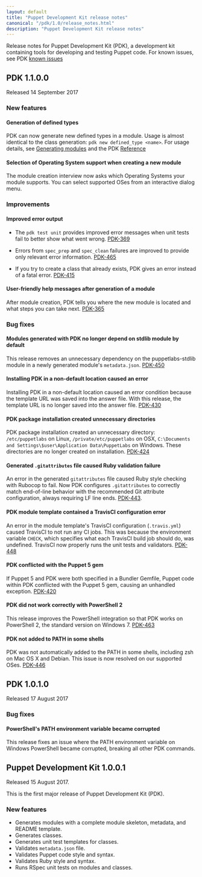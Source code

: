 ```yaml
---
layout: default
title: "Puppet Development Kit release notes"
canonical: "/pdk/1.0/release_notes.html"
description: "Puppet Development Kit release notes"
---
```


Release notes for Puppet Development Kit (PDK), a development kit containing tools for developing and testing Puppet code. For known issues, see PDK [known issues](./known_issues.html)

## PDK 1.1.0.0

Released 14 September 2017

### New features

#### Generation of defined types

PDK can now generate new defined types in a module. Usage is almost identical to the class generation: `pdk new defined_type <name>`. For usage details, see [Generating modules](./pdk_generating_modules.html) and the PDK [Reference](./pdk_reference.html)

#### Selection of Operating System support when creating a new module

The module creation interview now asks which Operating Systems your module supports. You can select supported OSes from an interactive dialog menu.

### Improvements

#### Improved error output

* The `pdk test unit` provides improved error messages when unit tests fail to better show what went wrong. [PDK-369](https://tickets.puppetlabs.com/browse/PDK-369)

* Errors from `spec_prep` and `spec_clean` failures are improved to provide only relevant error information. [PDK-465](https://tickets.puppetlabs.com/browse/PDK-465)

* If you try to create a class that already exists, PDK gives an error instead of a fatal error. [PDK-415](https://tickets.puppetlabs.com/browse/PDK-415)

#### User-friendly help messages after generation of a module

After module creation, PDK tells you where the new module is located and what steps you can take next. [PDK-365](https://tickets.puppetlabs.com/browse/PDK-365)

### Bug fixes

#### Modules generated with PDK no longer depend on stdlib module by default

This release removes an unnecessary dependency on the puppetlabs-stdlib module in a newly generated module's `metadata.json`. [PDK-450](https://tickets.puppetlabs.com/browse/PDK-450)

#### Installing PDK in a non-default location caused an error

Installing PDK in a non-default location caused an error condition because the template URL was saved into the answer file. With this release, the template URL is no longer saved into the answer file. [PDK-430](https://tickets.puppetlabs.com/browse/PDK-430)

#### PDK package installation created unnecessary directories

PDK package installation created an unnecessary directory: `/etc/puppetlabs` on Linux, `/private/etc/puppetlabs` on OSX, `C:\Documents and Settings\$user\Application Data\PuppetLabs` on Windows. These directories are no longer created on installation. [PDK-424](https://tickets.puppetlabs.com/browse/PDK-424)

#### Generated `.gitattributes` file caused Ruby validation failure

An error in the generated `gitattributes` file caused Ruby style checking with Rubocop to fail. Now PDK configures `.gitattributes` to correctly match end-of-line behavior with the recommended Git attribute configuration, always requiring LF line ends. [PDK-443](https://tickets.puppetlabs.com/browse/PDK-443).

#### PDK module template contained a TravisCI configuration error

An error in the module template's TravisCI configuration (`.travis.yml`) caused TravisCI to not run any CI jobs. This was because the environment variable `CHECK`, which specifies what each TravisCI build job should do, was undefined. TravisCI now properly runs the unit tests and validators. [PDK-448](https://tickets.puppetlabs.com/browse/PDK-448)

#### PDK conflicted with the Puppet 5 gem

If Puppet 5 and PDK were both specified in a Bundler Gemfile, Puppet code within PDK conflicted with the Puppet 5 gem, causing an unhandled exception. [PDK-420](https://tickets.puppetlabs.com/browse/PDK-420)

#### PDK did not work correctly with PowerShell 2

This release improves the PowerShell integration so that PDK works on PowerShell 2, the standard version on Windows 7. [PDK-463](https://tickets.puppetlabs.com/browse/PDK-463)

#### PDK not added to PATH in some shells

PDK was not automatically added to the PATH in some shells, including zsh on Mac OS X and Debian. This issue is now resolved on our supported OSes. [PDK-446](https://tickets.puppetlabs.com/browse/PDK-446)

## PDK 1.0.1.0

Released 17 August 2017

### Bug fixes

#### PowerShell's PATH environment variable became corrupted

This release fixes an issue where the PATH environment variable on Windows PowerShell became corrupted, breaking all other PDK commands.

## Puppet Development Kit 1.0.0.1

Released 15 August 2017.

This is the first major release of Puppet Development Kit (PDK).

### New features

* Generates modules with a complete module skeleton, metadata, and README template.
* Generates classes.
* Generates unit test templates for classes.
* Validates `metadata.json` file.
* Validates Puppet code style and syntax.
* Validates Ruby style and syntax.
* Runs RSpec unit tests on modules and classes.